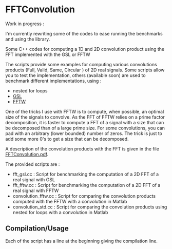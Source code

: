 FFTConvolution
==============

Work in progress :

I'm currently rewriting some of the codes to ease running the benchmarks and using the library.


Some C++ codes for computing a 1D and 2D convolution product using the FFT implemented with the GSL or FFTW

The scripts provide some examples for computing various convolutions
products (Full, Valid, Same, Circular ) of 2D real signals. Some
scripts allow you to test the implementation, others (available soon)
are used to benchmark different implementations, using :
- nested for loops
- [GSL](http://www.gnu.org/software/gsl/)
- [FFTW](http://www.fftw.org/)

One of the tricks I use with FFTW is to compute, when possible, an
optimal size of the signals to convolve. As the FFT of FFTW relies on
a prime factor decomposition, it is faster to compute a FFT of a
signal with a size that can be decomposed than of a large prime
size. For some convolutions, you can pad with an arbitrary (lower
bounded) number of zeros. The trick is just to add some more 0's to
get a size that can be decomposed.


A description of the convolution products with the FFT is given in the file [FFTConvolution.pdf](FFTConvolution.pdf).


The provided scripts are :

- fft_gsl.cc : Script for benchmarking the computation of a 2D FFT of a real signal with GSL
- fft_fftw.cc : Script for benchmarking the computation of a 2D FFT of a real signal with FFTW
- convolution_fftw.cc : Script for comparing the convolution products computed with the FFTW with a convolution in Matlab
- convolution_std.cc : Script for comparing the convolution products using nested for loops with a convolution in Matlab

Compilation/Usage
-----------------

Each of the script has a line at the beginning giving the compilation line. 